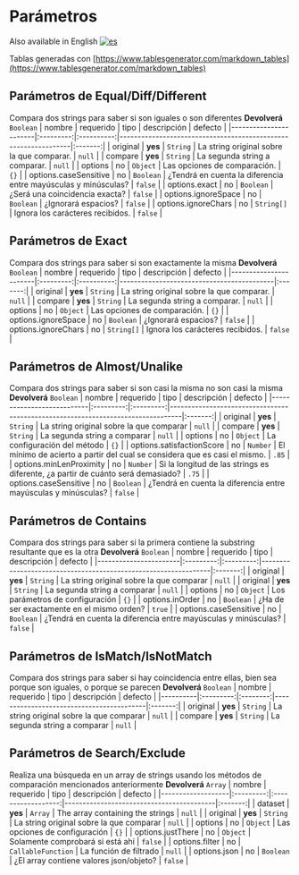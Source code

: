 # Parámetros #
Also available in English [![es](https://img.shields.io/badge/lang-es-blue.svg)](/doc/en/parameters.md)

Tablas generadas con [https://www.tablesgenerator.com/markdown_tables](https://www.tablesgenerator.com/markdown_tables)

## Parámetros de Equal/Diff/Different
Compara dos strings para saber si son iguales o son diferentes
**Devolverá** `Boolean`
| nombre                | requerido |    tipo    | descripción                                                    | defecto |
|-----------------------|:---------:|:----------:|----------------------------------------------------------------|:-------:|
| original              |  **yes**  |  `String`  | La string original sobre la que comparar.                      |  `null` |
| compare               |  **yes**  |  `String`  | La segunda string a comparar.                                  |  `null` |
| options               |    no     |  `Object`  | Las opciones de comparación.                                   |   `{}`  |
| options.caseSensitive |    no     |  `Boolean` | ¿Tendrá en cuenta la diferencia entre mayúsculas y minúsculas? | `false` |
| options.exact         |    no     |  `Boolean` | ¿Será una coincidencia exacta?                                 | `false` |
| options.ignoreSpace   |    no     |  `Boolean` | ¿Ignorará espacios?                                            | `false` |
| options.ignoreChars   |    no     | `String[]` | Ignora los carácteres recibidos.                               | `false` |

## Parámetros de Exact
Compara dos strings para saber si son exactamente la misma
**Devolverá** `Boolean`
| nombre                | requerido |    tipo    | descripción                               | defecto |
|-----------------------|:---------:|:----------:|-------------------------------------------|:-------:|
| original              |  **yes**  |  `String`  | La string original sobre la que comparar. |  `null` |
| compare               |  **yes**  |  `String`  | La segunda string a comparar.             |  `null` |
| options               |    no     |  `Object`  | Las opciones de comparación.              |   `{}`  |
| options.ignoreSpace   |    no     |  `Boolean` | ¿Ignorará espacios?                       | `false` |
| options.ignoreChars   |    no     | `String[]` | Ignora los carácteres recibidos.          | `false` |

## Parámetros de Almost/Unalike
Compara dos strings para saber si son casi la misma no son casi la misma
**Devolverá** `Boolean`
| nombre                    | requerido |    tipo   | descripción                                                                     | defecto |
|---------------------------|:---------:|:---------:|---------------------------------------------------------------------------------|:-------:|
| original                  |  **yes**  |  `String` | La string original sobre la que comparar                                        |  `null` |
| compare                   |  **yes**  |  `String` | La segunda string a comparar                                                    |  `null` |
| options                   |    no     |  `Object` | La configuración del método                                                     |   `{}`  |
| options.satisfactionScore |    no     |  `Number` | El mínimo de acierto a partir del cual se considera que es casi el mismo.       |  `.85`  |
| options.minLenProximity   |    no     |  `Number` | Si la longitud de las strings es diferente, ¿a partir de cuánto será demasiado? |   `.75`  |
| options.caseSensitive     |    no     | `Boolean` | ¿Tendrá en cuenta la diferencia entre mayúsculas y minúsculas?                  | `false` |

## Parámetros de Contains
Compara dos strings para saber si la primera contiene la substring resultante que es la otra
**Devolverá** `Boolean`
| nombre                | requerido |    tipo   | descripción                                                    | defecto |
|-----------------------|:---------:|:---------:|----------------------------------------------------------------|:-------:|
| original              |  **yes**  |  `String` | La string original sobre la que comparar                       |  `null` |
| original              |  **yes**  |  `String` | La segunda string a comparar                                   |  `null` |
| options               |    no     |  `Object` | Los parámetros de configuración                                |   `{}`  |
| options.inOrder       |    no     | `Boolean` | ¿Ha de ser exactamente en el mismo orden?                      |  `true` |
| options.caseSensitive |    no     | `Boolean` | ¿Tendrá en cuenta la diferencia entre mayúsculas y minúsculas? | `false` |

## Parámetros de IsMatch/IsNotMatch
Compara dos strings para saber si hay coincidencia entre ellas, bien sea porque son iguales, o porque se parecen
**Devolverá** `Boolean`
| nombre   | requerido |   tipo   | descripción                              | defecto |
|----------|:---------:|:--------:|------------------------------------------|:-------:|
| original |  **yes**  | `String` | La string original sobre la que comparar |  `null` |
| compare  |  **yes**  | `String` | La segunda string a comparar             |  `null` |

## Parámetros de Search/Exclude
Realiza una búsqueda en un array de strings usando los métodos de comparación mencionados anteriormente
**Devolverá** `Array`
| nombre            | requerido |        tipo        | descripción                              | defecto |
|-------------------|:---------:|:------------------:|------------------------------------------|:-------:|
| dataset           |  **yes**  |       `Array`      | The array containing the strings         |  `null` |
| original          |  **yes**  |      `String`      | La string original sobre la que comparar |  `null` |
| options           |     no    |      `Object`      | Las opciones de configuración            |   `{}`  |
| options.justThere |     no    |      `Object`      | Solamente comprobará si está ahí         | `false` |
| options.filter    |     no    | `CallableFunction` | La función de filtrado                   |  `null` |
| options.json      |     no    |      `Boolean`     | ¿El array contiene valores json/objeto?  | `false` |
